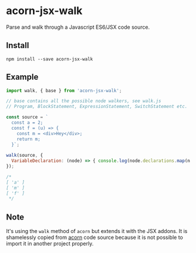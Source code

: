 # acorn-jsx-walk

Parse and walk through a Javascript ES6/JSX code source.

## Install

```shell
npm install --save acorn-jsx-walk
```

## Example

```js
import walk, { base } from 'acorn-jsx-walk';

// base contains all the possible node walkers, see walk.js
// Program, BlockStatement, ExpressionStatement, SwitchStatement etc.

const source = `
  const a = 2;
  const f = (u) => {
    const m = <div>Hey</div>;
    return m;
  }`;
  
walk(source, {
  VariableDeclaration: (node) => { console.log(node.declarations.map(n => n.id.name)) },
});

/*
[ 'a' ]
[ 'm' ]
[ 'f' ]
 */
```

## Note

It's using the `walk` method of `acorn` but extends it with the JSX addons.
It is shamelessly copied from
[acorn](https://github.com/marijnh/acorn/blob/master/src/walk/index.js) code
source because it is not possible to import it in another project properly.
